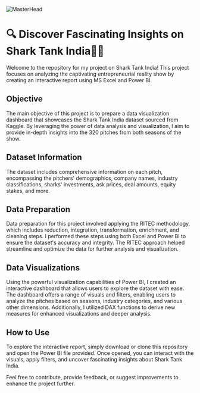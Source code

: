 ![MasterHead](https://cdn.shopify.com/s/files/1/0587/1036/0271/t/8/assets/shark-tank-collection-banner_desktop-(2)16765556615562.png?v=1676555665)
# 🔍 Discover Fascinating Insights on Shark Tank India🦈🚀

Welcome to the repository for my project on Shark Tank India! This project focuses on analyzing the captivating entrepreneurial reality show by creating an interactive report using MS Excel and Power BI.

## Objective
The main objective of this project is to prepare a data visualization dashboard that showcases the Shark Tank India dataset sourced from Kaggle. By leveraging the power of data analysis and visualization, I aim to provide in-depth insights into the 320 pitches from both seasons of the show.

## Dataset Information
The dataset includes comprehensive information on each pitch, encompassing the pitchers' demographics, company names, industry classifications, sharks' investments, ask prices, deal amounts, equity stakes, and more.

## Data Preparation 
Data preparation for this project involved applying the RITEC methodology, which includes reduction, integration, transformation, enrichment, and cleaning steps. I performed these steps using both Excel and Power BI to ensure the dataset's accuracy and integrity. The RITEC approach helped streamline and optimize the data for further analysis and visualization.

## Data Visualizations
Using the powerful visualization capabilities of Power BI, I created an interactive dashboard that allows users to explore the dataset with ease. The dashboard offers a range of visuals and filters, enabling users to analyze the pitches based on seasons, industry categories, and various other dimensions. Additionally, I utilized DAX functions to derive new measures for enhanced visualizations and deeper analysis.

## How to Use
To explore the interactive report, simply download or clone this repository and open the Power BI file provided. Once opened, you can interact with the visuals, apply filters, and uncover fascinating insights about Shark Tank India.

Feel free to contribute, provide feedback, or suggest improvements to enhance the project further.


